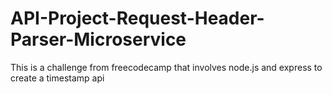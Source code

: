 # API-Project-Request-Header-Parser-Microservice
This is a challenge from freecodecamp that involves node.js and express to create a timestamp api
